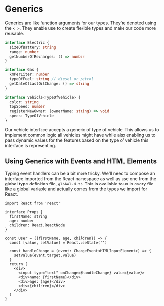 # Generics

Generics are like function arguments for our types. They're denoted using the `< >`. They enable use to create flexible types and make our code more reusable.

```ts
interface Electric {
  sizeOfBattery: string
  range: number
  getNumberOfRecharges: () => number
}

interface Gas {
  kmPerLiter: number
  typeOfFuel: string // diesel or petrol
  getDateOfLastOilChange: () => string
}

interface Vehicle<TypeOfVehicle> {
  color: string
  topSpeed: number
  registerNewOwner: (ownerName: string) => void
  specs: TypeOfVehicle
}
```

Our vehicle interface accepts a generic of type of vehicle. This allows us to implement common logic all vehicles might have while also enabling us to pass dynamic values for the features based on the type of vehicle this interface is representing.

## Using Generics with Events and HTML Elements

Typing event handlers can be a bit more tricky. We'll need to compose an interface imported from the React namespace as well as use one from the global type definition file, `global.d.ts`. This is available to us in every file like a global variable and actually comes from the types we import for React.

```tsx
import React from 'react'

interface Props {
  firstName: string
  age: number
  children: React.ReactNode
}

const User = ({firstName, age, children}) => {
  const [value, setValue] = React.useState('')

  const handleChange = (event: ChangeEvent<HTMLInputElement>) => {
    setValue(event.target.value)
  }
  return (
    <div>
      <input type="text" onChange={handleChange} value={value}>
      <div>name: {firstName}</div>
      <div>age: {age}</div>
      <div>{children}</div>
    </div>
  )
}
```
